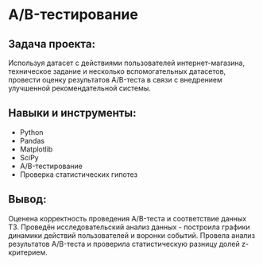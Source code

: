 # A/B-тестирование

## Задача проекта:
Используя датасет с действиями пользователей интернет-магазина, техническое задание и несколько вспомогательных датасетов, провести оценку результатов A/B-теста в связи с внедрением улучшенной рекомендательной системы.

## Навыки и инструменты:
- Python
- Pandas
- Matplotlib
- SciPy
- A/B-тестирование
- Проверка статистических гипотез

## Вывод:
Оценена корректность проведения A/B-теста и соответствие данных ТЗ. Проведён исследовательский анализ данных - построила графики динамики действий пользователей и воронки событий. Провела анализ
результатов A/B-теста и проверила статистическую разницу долей z-критерием.
